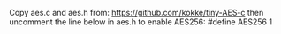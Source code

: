Copy aes.c and aes.h from:
https://github.com/kokke/tiny-AES-c
then uncomment the line below in aes.h to enable AES256:
#define AES256 1